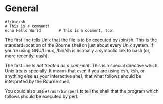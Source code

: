 # General

```
#!/bin/sh
# This is a comment!
echo Hello World        # This is a comment, too!
```

The first line tells Unix that the file is to be executed by /bin/sh. This is the standard location
of the Bourne shell on just about every Unix system. If you're using GNU/Linux, /bin/sh is normally
a symbolic link to bash (or, more recently, dash).

The first line is *not treated as a comment*. This is a special directive which Unix treats specially. It means that even if you are using csh, ksh, or anything else as your interactive shell, that what follows should be interpreted by the Bourne shell.

You could also use  ```#!/usr/bin/perl``` to tell the shell that the program which follows should be executed by perl.
